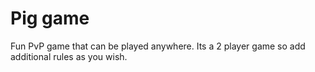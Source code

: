 # Pig game

Fun PvP game that can be played anywhere. Its a 2 player game so add additional rules as you wish.
